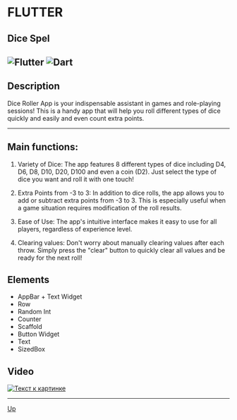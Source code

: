 <a id="anchor"></a>
# FLUTTER
## Dice Spel
![Flutter](https://img.shields.io/badge/Flutter-%2302569B.svg?style=for-the-badge&logo=Flutter&logoColor=white)
![Dart](https://img.shields.io/badge/dart-%230175C2.svg?style=for-the-badge&logo=dart&logoColor=white)
---
## Description
Dice Roller App is your indispensable assistant in games and role-playing sessions! This is a handy app that will help you roll different types of dice quickly and easily and even count extra points.
***

## Main functions:

1. Variety of Dice: The app features 8 different types of dice including D4, D6, D8, D10, D20, D100 and even a coin (D2). Just select the type of dice you want and roll it with one touch!

2. Extra Points from -3 to 3: In addition to dice rolls, the app allows you to add or subtract extra points from -3 to 3. This is especially useful when a game situation requires modification of the roll results.

3. Ease of Use: The app's intuitive interface makes it easy to use for all players, regardless of experience level.

4. Clearing values: Don't worry about manually clearing values after each throw. Simply press the "clear" button to quickly clear all values and be ready for the next roll!


## Elements
  
* AppBar + Text Widget
* Row
* Random Int
* Counter
* Scaffold
* Button Widget 
* Text 
* SizedBox 

## Video
[![Текст к картинке]()](https://github.com/RushMarina/Flutter-Dice-Roller-App/blob/main/assets/video/Dice_spel.mov)
  


___
[Up](#anchor)
